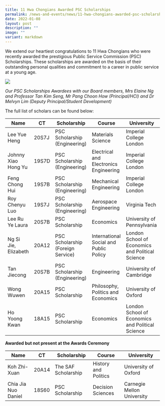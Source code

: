 ```yaml
---
title: 11 Hwa Chongians Awarded PSC Scholarships
permalink: /news-and-events/news/11-hwa-chongians-awarded-psc-scholarships/
date: 2022-01-08
layout: post
description: ""
image: ""
variant: markdown
---
```

We extend our heartiest congratulations to 11 Hwa Chongians who were recently awarded the prestigious Public Service Commission (PSC) Scholarships. These scholarships are awarded on the basis of their outstanding personal qualities and commitment to a career in public service at a young age. 

![](https://lh4.googleusercontent.com/hxvxQWeVTCpplaMp9MRngriGX1dlq2vej8QLhE9dy5MaHc5FcI3hNZxejSoZeaWqAhjse8G3WOwDljrZW_O2ZLJgm3E_XA9e7Q9zOxclJTuNBWzAXazeXDBtgRXM7CsHJehliUNWapMqX6q_sKcgLcw)

_Our PSC Scholarships Awardees with our Board members, Mrs Elaine Ng and Professor Tan Kim Seng, Mr Pang Choon How (Principal/HCI) and Dr Melvyn Lim (Deputy Principal/Student Development)_

The full list of scholars can be found below: 



|Name|CT|Scholarship|Course|University|
|---|---|---|---|---|  
|Lee Yue Heng|20S7J|PSC Scholarship (Engineering)|Materials Science|Imperial College London|
|Johnny Xiao Hong Yu|19S7D|PSC Scholarship (Engineering)|Electrical and Electronics Engineering|Imperial College London|
|Feng Chong Hui|19S7B|PSC Scholarship (Engineering)|Mechanical Engineering|Imperial College London|
|Roy Chenyu Luo|19S7J|PSC Scholarship (Engineering)|Aerospace Engineering|Virginia Tech|
|Lee Ru Ye Laura|20S7B|PSC Scholarship|Economics|University of Pennsylvania|
|Ng Si Jie, Elizabeth|20A12|PSC Scholarship (Foreign Service)|International Social and Public Policy|London School of Economics and Political Science|
|Tan Jiecong|20S7B|PSC Scholarship (Engineering)|Engineering|University of Cambridge|
|Wong Wuwen|20A15|PSC Scholarship|Philosophy, Politics and Economics|University of Oxford|
|Ho Yoong Kwan|18A15|PSC Scholarship|Economics|London School of Economics and Political Science|

**Awarded but not present at the Awards Ceremony**

|Name|CT|Scholarship|Course|University|
|---|---|---|---|---|  
|Koh Zhi-Xuan|20A14|The SAF Scholarship|History and Politics|University of Oxford|
|Chia Jia Nuo Daniel|18S60|PSC Scholarship|Decision Sciences|Carnegie Mellon University|

